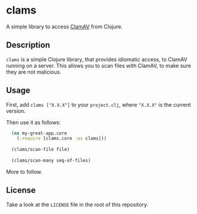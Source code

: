 # clams

A simple library to access [ClamAV](https://www.clamav.net/) from Clojure.

## Description

`clams` is a simple Clojure library, that provides idiomatic access, to ClamAV 
running on a server. This allows you to scan files with ClamAV, to make sure
they are not malicious.

## Usage

First, add `clams ["X.X.X"]` to your `project.clj`, where `"X.X.X"` is the current version.

Then use it as follows:

```clj
  (ns my-great-app.core
    (:require [clams.core :as clams]))
    
  (clams/scan-file file)
  
  (clams/scan-many seq-of-files)
```

More to follow. 

## License

Take a look at the `LICENSE` file in the root of this repository.
